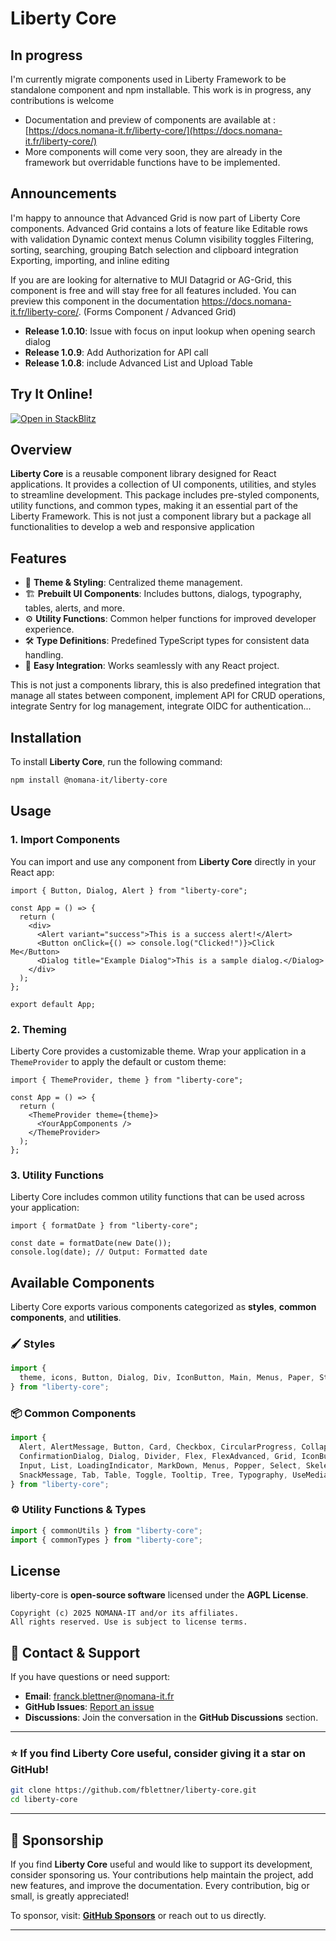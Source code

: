 # **Liberty Core**

## In progress
I'm currently migrate components used in Liberty Framework to be standalone component and npm installable. This work is in progress, any contributions is welcome
 - Documentation and preview of components are available at : [https://docs.nomana-it.fr/liberty-core/](https://docs.nomana-it.fr/liberty-core/)
 - More components will come very soon, they are already in the framework but overridable functions have to be implemented. 

## Announcements
I'm happy to announce that Advanced Grid is now part of Liberty Core components. Advanced Grid contains a lots of feature like 
Editable rows with validation
Dynamic context menus
Column visibility toggles
Filtering, sorting, searching, grouping
Batch selection and clipboard integration
Exporting, importing, and inline editing

If you are are looking for alternative to MUI Datagrid or AG-Grid, this component is free and will stay free for all features included. You can preview this component in the documentation https://docs.nomana-it.fr/liberty-core/. (Forms Component / Advanced Grid)

- **Release 1.0.10**: Issue with focus on input lookup when opening search dialog
- **Release 1.0.9**: Add Authorization for API call
- **Release 1.0.8**: include Advanced List and Upload Table

## Try It Online!
[![Open in StackBlitz](https://developer.stackblitz.com/img/open_in_stackblitz.svg)](https://stackblitz.com/~/github.com/fblettner/liberty-test)

## **Overview**
**Liberty Core** is a reusable component library designed for React applications. It provides a collection of UI components, utilities, and styles to streamline development. This package includes pre-styled components, utility functions, and common types, making it an essential part of the Liberty Framework.
This is not just a component library but a package all functionalities to develop a web and responsive application

## **Features**
- 🎨 **Theme & Styling**: Centralized theme management.
- 🏗️ **Prebuilt UI Components**: Includes buttons, dialogs, typography, tables, alerts, and more.
- ⚙️ **Utility Functions**: Common helper functions for improved developer experience.
- 🛠️ **Type Definitions**: Predefined TypeScript types for consistent data handling.
- 🔌 **Easy Integration**: Works seamlessly with any React project.

This is not just a components library, this is also predefined integration that manage all states between component, implement API for CRUD operations, integrate Sentry for log management, integrate OIDC for authentication...

## **Installation**
To install **Liberty Core**, run the following command:

```sh
npm install @nomana-it/liberty-core
```

## **Usage**

### **1. Import Components**
You can import and use any component from **Liberty Core** directly in your React app:

```tsx
import { Button, Dialog, Alert } from "liberty-core";

const App = () => {
  return (
    <div>
      <Alert variant="success">This is a success alert!</Alert>
      <Button onClick={() => console.log("Clicked!")}>Click Me</Button>
      <Dialog title="Example Dialog">This is a sample dialog.</Dialog>
    </div>
  );
};

export default App;
```

### **2. Theming**
Liberty Core provides a customizable theme. Wrap your application in a `ThemeProvider` to apply the default or custom theme:

```tsx
import { ThemeProvider, theme } from "liberty-core";

const App = () => {
  return (
    <ThemeProvider theme={theme}>
      <YourAppComponents />
    </ThemeProvider>
  );
};
```

### **3. Utility Functions**
Liberty Core includes common utility functions that can be used across your application:

```tsx
import { formatDate } from "liberty-core";

const date = formatDate(new Date());
console.log(date); // Output: Formatted date
```

## **Available Components**
Liberty Core exports various components categorized as **styles**, **common components**, and **utilities**.

### **🖌 Styles**
```ts
import {
  theme, icons, Button, Dialog, Div, IconButton, Main, Menus, Paper, Stack, Typography
} from "liberty-core";
```

### **📦 Common Components**
```ts
import {
  Alert, AlertMessage, Button, Card, Checkbox, CircularProgress, Collapse,
  ConfirmationDialog, Dialog, Divider, Flex, FlexAdvanced, Grid, IconButton,
  Input, List, LoadingIndicator, MarkDown, Menus, Popper, Select, Skeleton,
  SnackMessage, Tab, Table, Toggle, Tooltip, Tree, Typography, UseMediaQuery
} from "liberty-core";
```

### **⚙️ Utility Functions & Types**
```ts
import { commonUtils } from "liberty-core";
import { commonTypes } from "liberty-core";
```

## **License**
liberty-core is **open-source software** licensed under the **AGPL License**.  
```
Copyright (c) 2025 NOMANA-IT and/or its affiliates.
All rights reserved. Use is subject to license terms.
```

## 📧 Contact & Support  
If you have questions or need support:  
- **Email**: [franck.blettner@nomana-it.fr](mailto:franck.blettner@nomana-it.fr)  
- **GitHub Issues**: [Report an issue](https://github.com/fblettner/liberty-core/issues)  
- **Discussions**: Join the conversation in the **GitHub Discussions** section.  

---

### ⭐ If you find Liberty Core useful, consider giving it a star on GitHub!  
```bash
git clone https://github.com/fblettner/liberty-core.git
cd liberty-core
```

---

## 💖 Sponsorship  
If you find **Liberty Core** useful and would like to support its development, consider sponsoring us. Your contributions help maintain the project, add new features, and improve the documentation. Every contribution, big or small, is greatly appreciated!  

To sponsor, visit: **[GitHub Sponsors](https://github.com/sponsors/fblettner)** or reach out to us directly.  

---